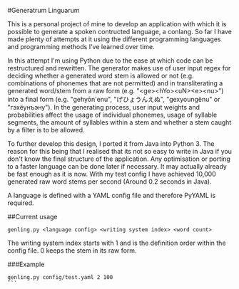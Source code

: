 #Generatrum Linguarum

This is a personal project of mine to develop an application with which it is possible to generate a spoken contructed language, a conlang. So far I have made plenty of attempts at it using the different programming languages and programming methods I've learned over time.

In this attempt I'm using Python due to the ease at which code can be restructured and rewritten. The generator makes use of user input regex for deciding whether a generated word stem is allowed or not (e.g. combinations of phonemes that are not permitted) and in transliterating a generated word/stem from a raw form (e.g. "&lt;ge&gt;&lt;hYo&gt;&lt;uN&gt;&lt;e&gt;&lt;nu&gt;") into a final form (e.g. "gehyōn'enu", "げひょうんえぬ", "gexyoungënu" or "гэхёунъэну"). In the generating process, user input weights and probabilities affect the usage of individual phonemes, usage of syllable segments, the amount of syllables within a stem and whether a stem caught by a filter is to be allowed.

To further develop this design, I ported it from Java into Python 3. The reason for this being that I realised that its not so easy to write in Java if you don't know the final structure of the application. Any optimisation or porting to a faster language can be done later if necessary. It may actually already be fast enough as it is now. With my test config I have achieved 10,000 generated raw word stems per second (Around 0.2 seconds in Java).

A language is defined with a YAML config file and therefore PyYAML is required.

##Current usage
````
genling.py <language config> <writing system index> <word count>
````
The writing system index starts with 1 and is the definition order within the config file. 0 keeps the stem in its raw form.

###Example
````
genling.py config/test.yaml 2 100
```
